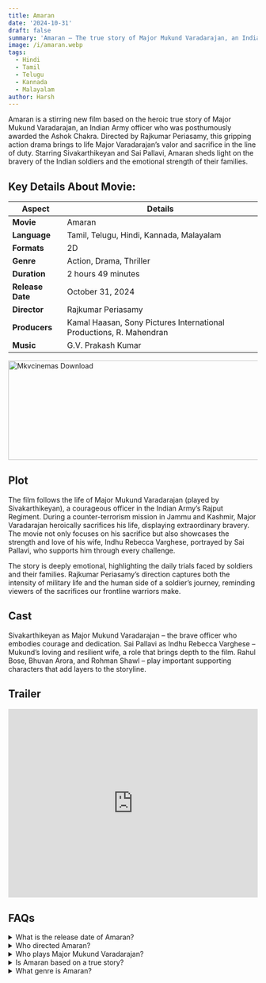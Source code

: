 ```yaml
---
title: Amaran
date: '2024-10-31'
draft: false
summary: 'Amaran – The true story of Major Mukund Varadarajan, an Indian Army hero. Featuring Sivakarthikeyan and Sai Pallavi, a must-watch emotional drama'
image: /i/amaran.webp
tags:
  - Hindi
  - Tamil
  - Telugu
  - Kannada
  - Malayalam
author: Harsh
---
```


Amaran is a stirring new film based on the heroic true story of Major Mukund Varadarajan, an Indian Army officer who was posthumously awarded the Ashok Chakra. Directed by Rajkumar Periasamy, this gripping action drama brings to life Major Varadarajan’s valor and sacrifice in the line of duty. Starring Sivakarthikeyan and Sai Pallavi, Amaran sheds light on the bravery of the Indian soldiers and the emotional strength of their families.

## Key Details About Movie:

| Aspect           | Details                                                             |
| ---------------- | ------------------------------------------------------------------- |
| **Movie**        | Amaran                                                              |
| **Language**     | Tamil, Telugu, Hindi, Kannada, Malayalam                            |
| **Formats**      | 2D                                                                  |
| **Genre**        | Action, Drama, Thriller                                             |
| **Duration**     | 2 hours 49 minutes                                                  |
| **Release Date** | October 31, 2024                                                    |
| **Director**     | Rajkumar Periasamy                                                  |
| **Producers**    | Kamal Haasan, Sony Pictures International Productions, R. Mahendran |
| **Music**        | G.V. Prakash Kumar                                                  |

<a href="https://www.profitablecpmrate.com/zht8552qct?key=dd3a0d3c76c4f58956dd24d2605f1413">
  <img src="/mkvcinemas-btn.webp" alt="Mkvcinemas Download" width="600" height="200" loading="lazy">
</a>

## Plot

The film follows the life of Major Mukund Varadarajan (played by Sivakarthikeyan), a courageous officer in the Indian Army’s Rajput Regiment. During a counter-terrorism mission in Jammu and Kashmir, Major Varadarajan heroically sacrifices his life, displaying extraordinary bravery. The movie not only focuses on his sacrifice but also showcases the strength and love of his wife, Indhu Rebecca Varghese, portrayed by Sai Pallavi, who supports him through every challenge.

The story is deeply emotional, highlighting the daily trials faced by soldiers and their families. Rajkumar Periasamy’s direction captures both the intensity of military life and the human side of a soldier’s journey, reminding viewers of the sacrifices our frontline warriors make.

## Cast

Sivakarthikeyan as Major Mukund Varadarajan – the brave officer who embodies courage and dedication.
Sai Pallavi as Indhu Rebecca Varghese – Mukund’s loving and resilient wife, a role that brings depth to the film.
Rahul Bose, Bhuvan Arora, and Rohman Shawl – play important supporting characters that add layers to the storyline.

## Trailer

<iframe width="100%" height="380" src="https://www.youtube.com/embed/molA7xjD_nQ" title={title} frameborder="0" allow="accelerometer; autoplay; clipboard-write; encrypted-media; gyroscope; picture-in-picture; web-share" referrerpolicy="strict-origin-when-cross-origin" allowfullscreen loading="lazy"></iframe>

## FAQs

<details>
    <summary>What is the release date of Amaran?</summary>
    <p>The movie releases on October 31, 2024.</p>
</details>

<details>
    <summary>Who directed Amaran?</summary>
    <p>Rajkumar Periasamy directed this inspiring film.</p>
</details>

<details>
    <summary>Who plays Major Mukund Varadarajan?</summary>
    <p>Sivakarthikeyan takes on the role of Major Mukund Varadarajan.</p>
</details>

<details>
    <summary>Is Amaran based on a true story?</summary>
    <p>Yes, it’s based on the life of Major Mukund Varadarajan, an Ashok Chakra awardee.</p>
</details>

<details>
    <summary>What genre is Amaran?</summary>
    <p>The movie falls under the action, drama, and thriller genres.</p>
</details>

